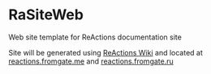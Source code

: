 # RaSiteWeb
Web site template for ReActions documentation site

Site will be generated using [ReActions Wiki](https://github.com/Redolith/ReActions/wiki) and located at [reactions.fromgate.me](http://reactions.fromgate.me) and [reactions.fromgate.ru](http://reactions.fromgate.ru)